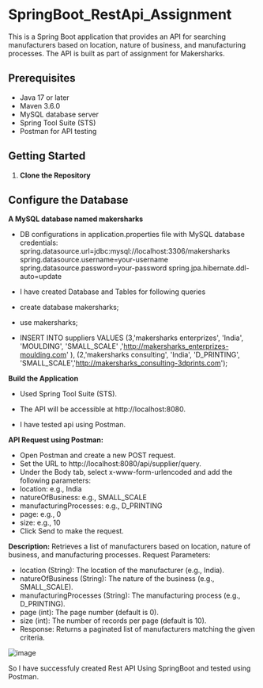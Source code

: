# SpringBoot_RestApi_Assignment


This is a Spring Boot application that provides an API for searching manufacturers based on location, nature of business, and manufacturing processes. The API is built as part of assignment for Makersharks.


## Prerequisites
- Java 17 or later
- Maven 3.6.0
- MySQL database server
- Spring Tool Suite (STS) 
- Postman for API testing

## Getting Started

1. **Clone the Repository**

## Configure the Database

**A MySQL database named makersharks**


- DB configurations in application.properties file with MySQL database credentials:
spring.datasource.url=jdbc:mysql://localhost:3306/makersharks
spring.datasource.username=your-username
spring.datasource.password=your-password
spring.jpa.hibernate.ddl-auto=update

- I have created Database and Tables for following queries
- create database makersharks;
- use makersharks;
- INSERT INTO suppliers VALUES 
(3,'makersharks enterprizes', 'India', 'MOULDING',  'SMALL_SCALE' ,'http://makersharks_enterprizes-moulding.com' ),
(2,'makersharks consulting', 'India', 'D_PRINTING',  'SMALL_SCALE','http://makersharks_consulting-3dprints.com');


**Build the Application**
- Used Spring Tool Suite (STS).

- The API will be accessible at http://localhost:8080.
- I have tested api using Postman.

**API Request using Postman:**
- Open Postman and create a new POST request.
- Set the URL to http://localhost:8080/api/supplier/query.
- Under the Body tab, select x-www-form-urlencoded and add the following parameters:
- location: e.g., India
- natureOfBusiness: e.g., SMALL_SCALE
- manufacturingProcesses: e.g., D_PRINTING
- page: e.g., 0
- size: e.g., 10
- Click Send to make the request.


**Description:** Retrieves a list of manufacturers based on location, nature of business, and manufacturing processes.
  Request Parameters:
- location (String): The location of the manufacturer (e.g., India).
- natureOfBusiness (String): The nature of the business (e.g., SMALL_SCALE).
- manufacturingProcesses (String): The manufacturing process (e.g., D_PRINTING).
- page (int): The page number (default is 0).
- size (int): The number of records per page (default is 10).
- Response: Returns a paginated list of manufacturers matching the given criteria.


![image](https://github.com/user-attachments/assets/061d88ea-c65d-49f8-affc-0410c2b22133)



So I have successfuly created Rest API  Using SpringBoot and tested using Postman.
